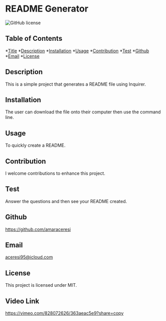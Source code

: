 # README Generator
  ![GitHub license](https://img.shields.io/badge/license-MIT-blue.svg)

  ## Table of Contents
  *[Title](#title)
  *[Description](#description)
  *[Installation](#installation)
  *[Usage](#usage)
  *[Contribution](#contribution)
  *[Test](#test)
  *[Github](#userName)
  *[Email](#emailAddress)
  *[License](#license) 

  ## Description
  This is a simple project that generates a README file using Inquirer.

  ## Installation
  The user can download the file onto their computer then use the command line. 

  ## Usage
  To quickly create a README.

  ## Contribution
  I welcome contributions to enhance this project.

  ## Test
  Answer the questions and then see your README created.

  ## Github
  https://github.com/amaraceresi

  ## Email
  aceresi95@icloud.com

  ## License 
  This project is licensed under MIT.

  ## Video Link 
  https://vimeo.com/828072626/363aeac5e9?share=copy
